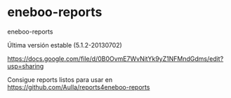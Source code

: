eneboo-reports
==============

eneboo-reports

Última versión estable (5.1.2-20130702)

https://docs.google.com/file/d/0B0OvmE7WvNitYk9yZ1NFMndGdms/edit?usp=sharing



Consigue reports listos para usar en https://github.com/Aulla/reports4eneboo-reports
